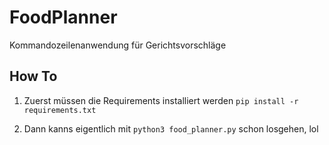 # FoodPlanner

Kommandozeilenanwendung für Gerichtsvorschläge

## How To

1. Zuerst müssen die Requirements installiert werden
`pip install -r requirements.txt`

2. Dann kanns eigentlich mit `python3 food_planner.py` schon losgehen, lol
